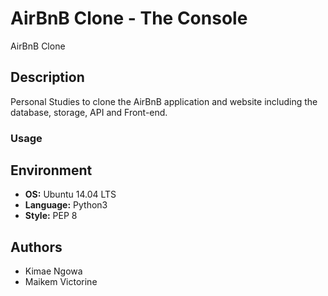 # AirBnB Clone - The Console

AirBnB Clone

## Description

Personal Studies to clone the AirBnB application and website including the database, storage, API and Front-end.

### Usage


## Environment

* __OS:__ Ubuntu 14.04 LTS
* __Language:__ Python3
* __Style:__ PEP 8

## Authors

* Kimae Ngowa
* Maikem Victorine

